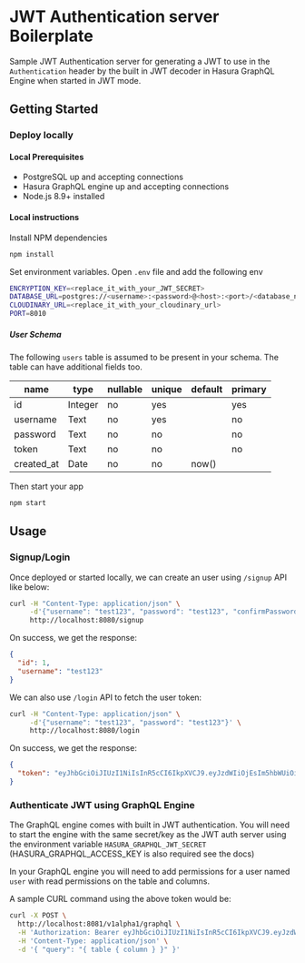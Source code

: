 # JWT Authentication server Boilerplate

Sample JWT Authentication server for generating a JWT to use in the `Authentication` header by the built in JWT decoder in Hasura GraphQL Engine when started in JWT mode.

## Getting Started

### Deploy locally

#### Local Prerequisites

-   PostgreSQL up and accepting connections
-   Hasura GraphQL engine up and accepting connections
-   Node.js 8.9+ installed

#### Local instructions

Install NPM dependencies

```bash
npm install
```

Set environment variables. Open `.env` file and add the following env

```bash
ENCRYPTION_KEY=<replace_it_with_your_JWT_SECRET>
DATABASE_URL=postgres://<username>:<password>@<host>:<port>/<database_name>
CLOUDINARY_URL=<replace_it_with_your_cloudinary_url>
PORT=8010
```

##### User Schema

The following `users` table is assumed to be present in your schema. The table can have additional fields too.

| name       | type    | nullable | unique | default | primary |
| ---------- | ------- | -------- | ------ | ------- | ------- |
| id         | Integer | no       | yes    |         | yes     |
| username   | Text    | no       | yes    |         | no      |
| password   | Text    | no       | no     |         | no      |
| token      | Text    | no       | no     |         | no      |
| created_at | Date    | no       | no     | now()   |         |

Then start your app

```bash
npm start
```

## Usage

### Signup/Login

Once deployed or started locally, we can create an user using `/signup` API like below:

```bash
curl -H "Content-Type: application/json" \
     -d'{"username": "test123", "password": "test123", "confirmPassword": "test123"}' \
     http://localhost:8080/signup
```

On success, we get the response:

```json
{
  "id": 1,
  "username": "test123"
}
```

We can also use `/login` API to fetch the user token:

```bash
curl -H "Content-Type: application/json" \
     -d'{"username": "test123", "password": "test123"}' \
     http://localhost:8080/login
```

On success, we get the response:

```json
{
  "token": "eyJhbGciOiJIUzI1NiIsInR5cCI6IkpXVCJ9.eyJzdWIiOjEsIm5hbWUiOiJ0ZXN0MTIzIiwiaWF0IjoxNTQwMjkyMzgyLjQwOSwiaHR0cHM6Ly9oYXN1cmEuaW8vand0L2NsYWltcyI6eyJ4LWhhc3VyYS1hbGxvd2VkLXJvbGVzIjpbImVkaXRvciIsInVzZXIiLCJtb2QiXSwieC1oYXN1cmEtdXNlci1pZCI6MSwieC1oYXN1cmEtZGVmYXVsdC1yb2xlIjoidXNlciJ9fQ.KtAUroqyBroBJL7O9og3Z4JnRkWNfr07cHQfeLarclU"
}
```

### Authenticate JWT using GraphQL Engine

The GraphQL engine comes with built in JWT authentication.  You will need to start the engine with the same secret/key as the JWT auth server using the environment variable `HASURA_GRAPHQL_JWT_SECRET` (HASURA_GRAPHQL_ACCESS_KEY is also required see the docs)

In your GraphQL engine you will need to add permissions for a user named `user` with read permissions on the table and columns.

A sample CURL command using the above token would be:

```bash
curl -X POST \
  http://localhost:8081/v1alpha1/graphql \
  -H 'Authorization: Bearer eyJhbGciOiJIUzI1NiIsInR5cCI6IkpXVCJ9.eyJzdWIiOiIxIiwibmFtZSI6InRlc3QxMjMiLCJpYXQiOjE1NDAzNzY4MTUuODUzLCJodHRwczovL2hhc3VyYS5pby9qd3QvY2xhaW1zIjp7IngtaGFzdXJhLWFsbG93ZWQtcm9sZXMiOlsiZWRpdG9yIiwidXNlciIsIm1vZCJdLCJ4LWhhc3VyYS11c2VyLWlkIjoiMSIsIngtaGFzdXJhLWRlZmF1bHQtcm9sZSI6InVzZXIiLCJ4LWhhc3VyYS1yb2xlIjoidXNlciJ9fQ.w9uj0FtesZOFUnwYT2KOWHr6IKWsDRuOC9G2GakBgMI' \
  -H 'Content-Type: application/json' \
  -d '{ "query": "{ table { column } }" }'
```
